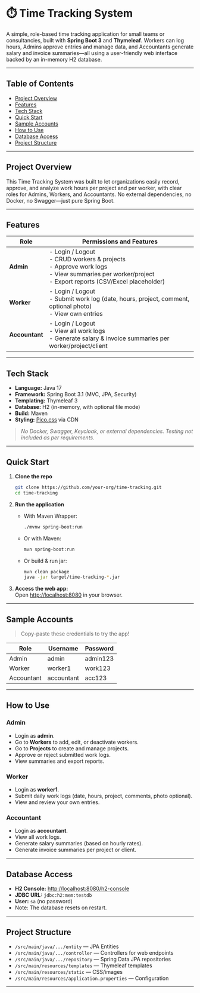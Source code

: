 # ⏱️ Time Tracking System

A simple, role-based time tracking application for small teams or consultancies, built with **Spring Boot 3** and **Thymeleaf**. Workers can log hours, Admins approve entries and manage data, and Accountants generate salary and invoice summaries—all using a user-friendly web interface backed by an in-memory H2 database.

---

## Table of Contents

- [Project Overview](#project-overview)
- [Features](#features)
- [Tech Stack](#tech-stack)
- [Quick Start](#quick-start)
- [Sample Accounts](#sample-accounts)
- [How to Use](#how-to-use)
- [Database Access](#database-access)
- [Project Structure](#project-structure)

---

## Project Overview

This Time Tracking System was built to let organizations easily record, approve, and analyze work hours per project and per worker, with clear roles for Admins, Workers, and Accountants. No external dependencies, no Docker, no Swagger—just pure Spring Boot.

---

## Features

| Role          | Permissions and Features                                                         |
|---------------|----------------------------------------------------------------------------------|
| **Admin**     | - Login / Logout <br> - CRUD workers & projects <br> - Approve work logs <br> - View summaries per worker/project <br> - Export reports (CSV/Excel placeholder) |
| **Worker**    | - Login / Logout <br> - Submit work log (date, hours, project, comment, optional photo) <br> - View own entries |
| **Accountant**| - Login / Logout <br> - View all work logs <br> - Generate salary & invoice summaries per worker/project/client |

---

## Tech Stack

- **Language:** Java 17
- **Framework:** Spring Boot 3.1 (MVC, JPA, Security)
- **Templating:** Thymeleaf 3
- **Database:** H2 (in-memory, with optional file mode)
- **Build:** Maven
- **Styling:** [Pico.css](https://picocss.com/) via CDN

> _No Docker, Swagger, Keycloak, or external dependencies. Testing not included as per requirements._

---

## Quick Start

1. **Clone the repo**

    ```bash
    git clone https://github.com/your-org/time-tracking.git
    cd time-tracking
    ```

2. **Run the application**

    - With Maven Wrapper:
      ```bash
      ./mvnw spring-boot:run
      ```
    - Or with Maven:
      ```bash
      mvn spring-boot:run
      ```
    - Or build & run jar:
      ```bash
      mvn clean package
      java -jar target/time-tracking-*.jar
      ```

3. **Access the web app:**  
   Open [http://localhost:8080](http://localhost:8080) in your browser.

---

## Sample Accounts

> Copy-paste these credentials to try the app!

| Role        | Username    | Password   |
|-------------|-------------|------------|
| Admin       | admin       | admin123   |
| Worker      | worker1     | work123    |
| Accountant  | accountant  | acc123     |

---

## How to Use

### Admin

- Login as **admin**.
- Go to **Workers** to add, edit, or deactivate workers.
- Go to **Projects** to create and manage projects.
- Approve or reject submitted work logs.
- View summaries and export reports.

### Worker

- Login as **worker1**.
- Submit daily work logs (date, hours, project, comments, photo optional).
- View and review your own entries.

### Accountant

- Login as **accountant**.
- View all work logs.
- Generate salary summaries (based on hourly rates).
- Generate invoice summaries per project or client.

---

## Database Access

- **H2 Console:** [http://localhost:8080/h2-console](http://localhost:8080/h2-console)
- **JDBC URL:** `jdbc:h2:mem:testdb`
- **User:** `sa` (no password)
- Note: The database resets on restart.

---

## Project Structure

- `/src/main/java/.../entity` — JPA Entities
- `/src/main/java/.../controller` — Controllers for web endpoints
- `/src/main/java/.../repository` — Spring Data JPA repositories
- `/src/main/resources/templates` — Thymeleaf templates
- `/src/main/resources/static` — CSS/images
- `/src/main/resources/application.properties` — Configuration

---


